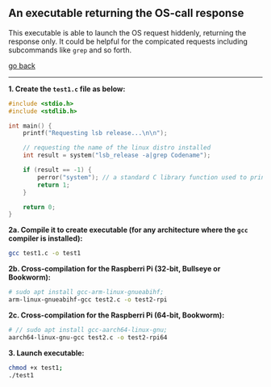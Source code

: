 ## An executable returning the OS-call response

This executable is able to launch the OS request hiddenly, returning the response only. It could be helpful for the compicated requests including subcommands like `grep` and so forth.

[go back](../README.md)

------

**1. Create the `test1.c` file as below:**


```c
#include <stdio.h>
#include <stdlib.h>

int main() {
    printf("Requesting lsb release...\n\n");

    // requesting the name of the linux distro installed
    int result = system("lsb_release -a|grep Codename");

    if (result == -1) {
        perror("system"); // a standard C library function used to print a human-readable error message to stderr based on the current value of the global variable errno
        return 1;
    }

    return 0;
}
```

**2a. Compile it to create executable (for any architecture where the `gcc` compiler is installed):**

```sh
gcc test1.c -o test1
```

**2b. Cross-compilation for the Raspberri Pi (32-bit, Bullseye or Bookworm):**

```sh
# sudo apt install gcc-arm-linux-gnueabihf;
arm-linux-gnueabihf-gcc test2.c -o test2-rpi
```

**2c. Cross-compilation for the Raspberri Pi (64-bit, Bookworm):**

```sh
# // sudo apt install gcc-aarch64-linux-gnu;
aarch64-linux-gnu-gcc test2.c -o test2-rpi64
```

**3. Launch executable:**

```sh
chmod +x test1;
./test1
```